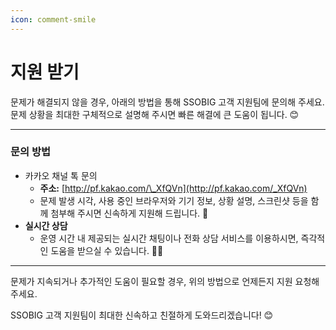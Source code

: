 ```yaml
---
icon: comment-smile
---
```


# 지원 받기

문제가 해결되지 않을 경우, 아래의 방법을 통해 SSOBIG 고객 지원팀에 문의해 주세요. 문제 상황을 최대한 구체적으로 설명해 주시면 빠른 해결에 큰 도움이 됩니다. 😊

***

### 문의 방법

* 카카오 채널 톡 문의
  * **주소:** [http://pf.kakao.com/\_XfQVn](http://pf.kakao.com/_XfQVn)
  * 문제 발생 시각, 사용 중인 브라우저와 기기 정보, 상황 설명, 스크린샷 등을 함께 첨부해 주시면 신속하게 지원해 드립니다. 📧
* **실시간 상담**
  * 운영 시간 내 제공되는 실시간 채팅이나 전화 상담 서비스를 이용하시면, 즉각적인 도움을 받으실 수 있습니다. 💬📞

***

문제가 지속되거나 추가적인 도움이 필요할 경우, 위의 방법으로 언제든지 지원 요청해 주세요.

SSOBIG 고객 지원팀이 최대한 신속하고 친절하게 도와드리겠습니다! 😊
